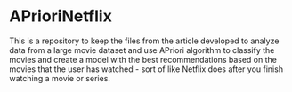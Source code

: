 # APrioriNetflix

This is a repository to keep the files from the article developed to analyze data from a large movie dataset and use APriori algorithm to classify the movies and create a model with the best recommendations based on the movies that the user has watched - sort of like Netflix does after you finish watching a movie or series.
